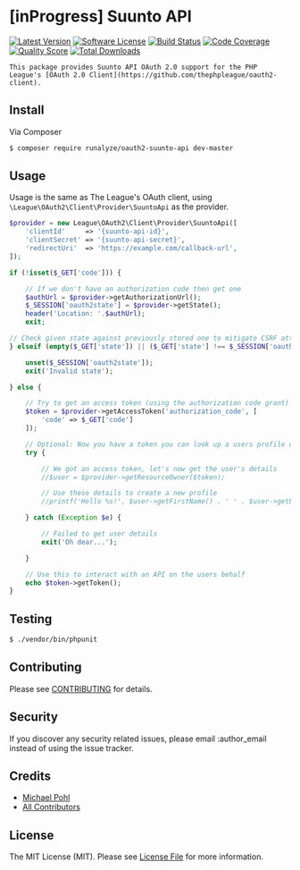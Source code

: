 # [inProgress] Suunto API

[![Latest Version](https://img.shields.io/github/release/runalyze/oauth2-suunto-api.svg?style=flat)](https://github.com/runalyze/oauth2-suunto-api/releases)
[![Software License](https://img.shields.io/badge/license-MIT-brightgreen.svg?style=flat-square)](LICENSE.md)
[![Build Status](https://img.shields.io/travis/runalyze/oauth2-suunto-api/master.svg?style=flat-square)](https://travis-ci.org/runalyze/oauth2-suunto-api)
[![Code Coverage](https://img.shields.io/scrutinizer/coverage/g/runalyze/oauth2-suunto-api.svg?style=flat-square)](https://scrutinizer-ci.com/g/runalyze/oauth2-suunto-api/?branch=master)
[![Quality Score](https://img.shields.io/scrutinizer/g/runalyze/oauth2-suunto-api.svg?style=flat-square)](https://scrutinizer-ci.com/g/runalyze/oauth2-suunto-api/?branch=master)
[![Total Downloads](https://img.shields.io/packagist/dt/runalyze/oauth2-suunto-api.svg?style=flat-square)](https://packagist.org/packages/runalyze/oauth2-suunto-api)

    This package provides Suunto API OAuth 2.0 support for the PHP League's [OAuth 2.0 Client](https://github.com/thephpleague/oauth2-client).

## Install

Via Composer

``` bash
$ composer require runalyze/oauth2-suunto-api dev-master
```

## Usage

Usage is the same as The League's OAuth client, using `\League\OAuth2\Client\Provider\SuuntoApi` as the provider.

``` php
$provider = new League\OAuth2\Client\Provider\SuuntoApi([
    'clientId'     => '{suunto-api-id}',
    'clientSecret' => '{suunto-api-secret}',
    'redirectUri'  => 'https://example.com/callback-url',
]);

if (!isset($_GET['code'])) {

    // If we don't have an authorization code then get one
    $authUrl = $provider->getAuthorizationUrl();
    $_SESSION['oauth2state'] = $provider->getState();
    header('Location: '.$authUrl);
    exit;

// Check given state against previously stored one to mitigate CSRF attack
} elseif (empty($_GET['state']) || ($_GET['state'] !== $_SESSION['oauth2state'])) {

    unset($_SESSION['oauth2state']);
    exit('Invalid state');

} else {

    // Try to get an access token (using the authorization code grant)
    $token = $provider->getAccessToken('authorization_code', [
        'code' => $_GET['code']
    ]);

    // Optional: Now you have a token you can look up a users profile data
    try {

        // We got an access token, let's now get the user's details
        //$user = $provider->getResourceOwner($token);

        // Use these details to create a new profile
        //printf('Hello %s!', $user->getFirstName() . ' ' . $user->getLastName());

    } catch (Exception $e) {

        // Failed to get user details
        exit('Oh dear...');

    }

    // Use this to interact with an API on the users behalf
    echo $token->getToken();
}
```

## Testing

``` bash
$ ./vendor/bin/phpunit
```

## Contributing

Please see [CONTRIBUTING](CONTRIBUTING.md) for details.

## Security

If you discover any security related issues, please email :author_email instead of using the issue tracker.

## Credits

- [Michael Pohl](https://github.com/mipapo)
- [All Contributors](https://github.com/runalyze/oauth2-suunto-api/graphs/contributors)

## License

The MIT License (MIT). Please see [License File](LICENSE.md) for more information.
